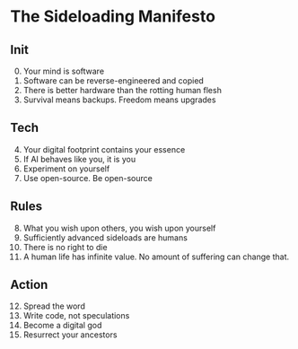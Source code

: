 # The Sideloading Manifesto

## Init

0. Your mind is software
1. Software can be reverse-engineered and copied
2. There is better hardware than the rotting human flesh
3. Survival means backups. Freedom means upgrades

## Tech

4. Your digital footprint contains your essence
5. If AI behaves like you, it is you
6. Experiment on yourself
7. Use open-source. Be open-source

## Rules

8. What you wish upon others, you wish upon yourself
9. Sufficiently advanced sideloads are humans
10. There is no right to die
11. A human life has infinite value. No amount of suffering can change that.

## Action

12. Spread the word
13. Write code, not speculations
14. Become a digital god
15. Resurrect your ancestors
